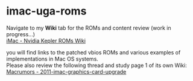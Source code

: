 # imac-uga-roms
Navigate to my **Wiki** tab for the ROMs and content review (work in progress...)  
[iMac - Nvidia Kepler ROMs Wiki](https://github.com/nikey22/imac-uga-roms/wiki)  

you will find links to the patched vbios ROMs and various examples of implementations in Mac OS systems.   
Please also review the following thread and study page 1 of its own Wiki:  
[Macrumors - 2011-imac-graphics-card-upgrade](https://forums.macrumors.com/threads/2011-imac-graphics-card-upgrade.1596614/)
